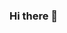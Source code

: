 ### Hi there 👋

<!--
**jnutt367/jnutt367** is a ✨ _special_ ✨ repository because its `README.md` (this file) appears on your GitHub profile.

Here are some ideas to get you started:

- 🔭 I’m currently working on ...#100daysofcode in the Python track.
- 🌱 I’m currently learning ...Python and Unreal 4 Game engine
- 👯 I’m looking to collaborate on ...Anthing that you need me for...
- 🤔 I’m looking for help with ...Getting my foot in the door...
- 💬 Ask me about ...How I got into this?
- 📫 How to reach me: ...jnutt367@gmail.com or 407-687-7889
- 😄 Pronouns: ...He/Him
- ⚡ Fun fact: ...I only found out what Python was named after, after I'd studied it for 3 days lol.
-->
